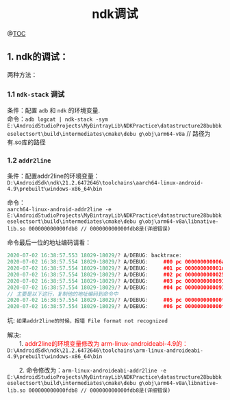 # <center>ndk调试<center>
@[TOC](ndk调试)


## 1. ndk的调试：

两种方法：

###  1.1 `ndk-stack` 调试

条件：配置 `adb` 和 `ndk` 的环境变量.  
命令：`adb logcat | ndk-stack -sym E:\AndroidStudioProjects\MyBintrayLib\NDKPractice\datastructure28bubbkeselectsort\build\intermediates\cmake\debu
g\obj\arm64-v8a` // 路径为有.so库的路径

### 1.2 `addr2line`
条件：配置addr2line的环境变量：  
`D:\AndroidSdk\ndk\21.2.6472646\toolchains\aarch64-linux-android-4.9\prebuilt\windows-x86_64\bin`

命令：  
`aarch64-linux-android-addr2line -e E:\AndroidStudioProjects\MyBintrayLib\NDKPractice\datastructure28bubbkeselectsort\build\intermediates\cmake\debu
g\obj\arm64-v8a\libnative-lib.so 000000000000fdb8 // 000000000000fdb8是(详细错误)
`

命令最后一位的地址编码请看：
```c++
2020-07-02 16:38:57.553 18029-18029/? A/DEBUG: backtrace:
2020-07-02 16:38:57.554 18029-18029/? A/DEBUG:     #00 pc 000000000006a784  /system/lib64/libc.so (tgkill+8)
2020-07-02 16:38:57.554 18029-18029/? A/DEBUG:     #01 pc 000000000001db50  /system/lib64/libc.so (abort+88)
2020-07-02 16:38:57.554 18029-18029/? A/DEBUG:     #02 pc 000000000002532c  /system/lib64/libc.so (__libc_fatal+116)
2020-07-02 16:38:57.554 18029-18029/? A/DEBUG:     #03 pc 0000000000091c6c  /system/lib64/libc.so (ifree+812)
2020-07-02 16:38:57.554 18029-18029/? A/DEBUG:     #04 pc 0000000000091eec  /system/lib64/libc.so (je_free+120)
// 主要是以下这行，复制他的地址编码到命令中
2020-07-02 16:38:57.554 18029-18029/? A/DEBUG:     #05 pc 000000000000fdb8  /data/app/com.east.datastructure28bubbkeselectsort-Rq_huZaLg_y9lQEFGFjFuw==/lib/arm64/libnative-lib.so (Java_com_east_datastructure28bubbkeselectsort_MainActivity_stringFromJNI+192)
2020-07-02 16:38:57.554 18029-18029/? A/DEBUG:     #06 pc 000000000000f09c  /data/app/com.east.datastructure28bubbkeselectsort-Rq_huZaLg_y9lQEFGFjFuw==/oat/arm64/base.odex (offset 0xf000)

```

坑: `如果addr2line的时候，报错 File format not recognized`

解决:  
　　1. <font color=red>addr2line的环境变量修改为 arm-linux-androideabi-4.9的：</font>`D:\AndroidSdk\ndk\21.2.6472646\toolchains\arm-linux-androideabi-4.9\prebuilt\windows-x86_64\bin`

　　2. 命令修改为：`arm-linux-androideabi-addr2line -e E:\AndroidStudioProjects\MyBintrayLib\NDKPractice\datastructure28bubbkeselectsort\build\intermediates\cmake\debu
g\obj\arm64-v8a\libnative-lib.so 000000000000fdb8 // 000000000000fdb8是(详细错误)`
























